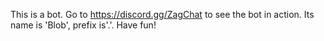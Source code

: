 This is a bot. Go to https://discord.gg/ZagChat to see the bot in action. Its name is 'Blob', prefix is'.'. Have fun!
